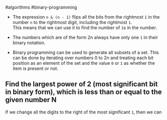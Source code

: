 #algorithms #binary-programming


- The expression `n & (n - 1)` flips all the bits from the rightmost `1` in the number `n` to the rightmost digit, including the rightmost `1`.  
    This means that we can use it to find the number of `1`s in the number.
    
- The numbers which are of the form 2n always have only one `1` in their binary notation.
    
- Binary programming can be used to generate all subsets of a set. This can be done by iterating over numbers 0 to 2n and treating each bit position as an element of the set and the value `0` or `1` as whether the item is present or not.
    

## Find the largest power of 2 (most significant bit in binary form), which is less than or equal to the given number N

If we change all the digits to the right of the most significant `1`, then we can